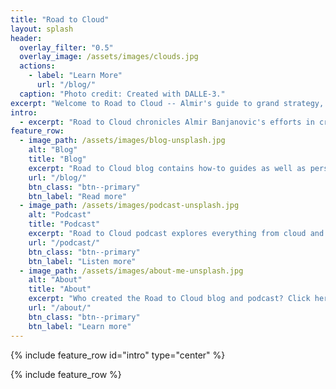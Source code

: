 ```yaml
---
title: "Road to Cloud"
layout: splash
header:
  overlay_filter: "0.5"
  overlay_image: /assets/images/clouds.jpg
  actions:
    - label: "Learn More"
      url: "/blog/"
  caption: "Photo credit: Created with DALLE-3."
excerpt: "Welcome to Road to Cloud -- Almir's guide to grand strategy, imaginative solutions and creative implementations!"
intro:
  - excerpt: "Road to Cloud chronicles Almir Banjanovic's efforts in crafting secure, high-performance, cost-effective, and resilient solutions for your enterprise journey."
feature_row:
  - image_path: /assets/images/blog-unsplash.jpg
    alt: "Blog"
    title: "Blog"
    excerpt: "Road to Cloud blog contains how-to guides as well as personal reflections. Building tomorrow's cloud, today."
    url: "/blog/"
    btn_class: "btn--primary"
    btn_label: "Read more"
  - image_path: /assets/images/podcast-unsplash.jpg
    alt: "Podcast"
    title: "Podcast"
    excerpt: "Road to Cloud podcast explores everything from cloud and architecture to how technology intersects with our daily lives."
    url: "/podcast/"
    btn_class: "btn--primary"
    btn_label: "Listen more"
  - image_path: /assets/images/about-me-unsplash.jpg
    alt: "About"
    title: "About"
    excerpt: "Who created the Road to Cloud blog and podcast? Click here to find out more about who Almir is."
    url: "/about/"
    btn_class: "btn--primary"
    btn_label: "Learn more"
---
```


{% include feature_row id="intro" type="center" %}

{% include feature_row %}
